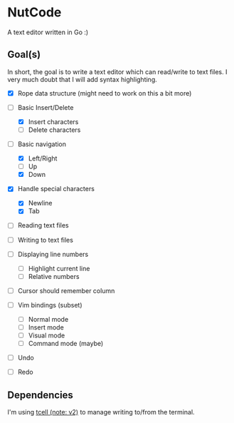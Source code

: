 # NutCode

A text editor written in Go :)

## Goal(s)

In short, the goal is to write a text editor which can read/write to text files.
I very much doubt that I will add syntax highlighting.

- [x] Rope data structure (might need to work on this a bit more)

- [ ] Basic Insert/Delete

  - [x] Insert characters
  - [ ] Delete characters

- [ ] Basic navigation

  - [x] Left/Right
  - [ ] Up
  - [x] Down

- [x] Handle special characters

  - [x] Newline
  - [x] Tab

- [ ] Reading text files
- [ ] Writing to text files

- [ ] Displaying line numbers

  - [ ] Highlight current line
  - [ ] Relative numbers

- [ ] Cursor should remember column

- [ ] Vim bindings (subset)

  - [ ] Normal mode
  - [ ] Insert mode
  - [ ] Visual mode
  - [ ] Command mode (maybe)

- [ ] Undo
- [ ] Redo

## Dependencies

I'm using [tcell (note: v2)](https://github.com/gdamore/tcell) to manage
writing to/from the terminal.
